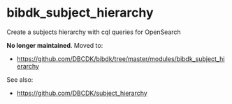 bibdk_subject_hierarchy
=======================

Create a subjects hierarchy with cql queries for OpenSearch

**No longer maintained**. Moved to:
* https://github.com/DBCDK/bibdk/tree/master/modules/bibdk_subject_hierarchy

See also:
* https://github.com/DBCDK/subject_hierarchy
